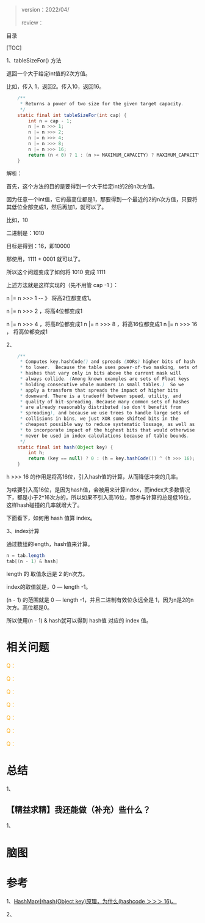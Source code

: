 > version：2022/04/
>
> review：



目录

[TOC]

1、tableSizeFor() 方法

返回一个大于给定int值的2次方值。

比如，传入 1，返回2。传入10，返回16。

```java
    /**
     * Returns a power of two size for the given target capacity.
     */    
	static final int tableSizeFor(int cap) {
        int n = cap - 1;
        n |= n >>> 1;
        n |= n >>> 2;
        n |= n >>> 4;
        n |= n >>> 8;
        n |= n >>> 16;
        return (n < 0) ? 1 : (n >= MAXIMUM_CAPACITY) ? MAXIMUM_CAPACITY : n + 1;
    }
```

解析：

首先，这个方法的目的是要得到一个大于给定int的2的n次方值。

因为任意一个int值，它的最高位都是1，那要得到一个最近的2的n次方值，只要将其低位全部变成1，然后再加1，就可以了。

比如，10

二进制是：1010

目标是得到：16，即10000

那使用，1111 + 0001 就可以了。

所以这个问题变成了如何将 1010 变成 1111

上述方法就是这样实现的（先不用管 cap -1 ）：

 n |= n >>> 1  --  》 将高2位都变成1。

n |= n >>> 2 ，将高4位都变成1

n |= n >>> 4 ，将高8位都变成1
n |= n >>> 8 ，将高16位都变成1
n |= n >>> 16 ， 将高位都变成1



2、

```java
    /**
     * Computes key.hashCode() and spreads (XORs) higher bits of hash
     * to lower.  Because the table uses power-of-two masking, sets of
     * hashes that vary only in bits above the current mask will
     * always collide. (Among known examples are sets of Float keys
     * holding consecutive whole numbers in small tables.)  So we
     * apply a transform that spreads the impact of higher bits
     * downward. There is a tradeoff between speed, utility, and
     * quality of bit-spreading. Because many common sets of hashes
     * are already reasonably distributed (so don't benefit from
     * spreading), and because we use trees to handle large sets of
     * collisions in bins, we just XOR some shifted bits in the
     * cheapest possible way to reduce systematic lossage, as well as
     * to incorporate impact of the highest bits that would otherwise
     * never be used in index calculations because of table bounds.
     */
    static final int hash(Object key) {
        int h;
        return (key == null) ? 0 : (h = key.hashCode()) ^ (h >>> 16);
    }
```

h >>> 16 的作用是将高16位，引入hash值的计算，从而降低冲突的几率。

为啥要引入高16位，是因为hash值，会被用来计算index，而index大多数情况下，都是小于2^16次方的，所以如果不引入高16位，那参与计算的总是低16位，这样hash碰撞的几率就增大了。

下面看下，如何用 hash 值算 index。

3、index计算

通过数组的length，hash值来计算。

```java
n = tab.length
tab[(n - 1) & hash]
```

length 的 取值永远是 2 的n次方。

index的取值就是，0 — length -1。

(n - 1) 的范围就是 0 — length -1，并且二进制有效位永远全是 1，因为n是2的n次方。高位都是0。

所以使用(n - 1) & hash就可以得到 hash值 对应的 index 值。



# 相关问题

<font color='orange'>Q：</font>



<font color='orange'>Q：</font>



<font color='orange'>Q：</font>



<font color='orange'>Q：</font>



<font color='orange'>Q：</font>



<font color='orange'>Q：</font>



<font color='orange'>Q：</font>



# 总结

1、

## 【精益求精】我还能做（补充）些什么？

1、



# 脑图



# 参考

1、[HashMap中hash(Object key)原理，为什么(hashcode ＞＞＞ 16)。](https://blog.csdn.net/qq_42034205/article/details/90384772?spm=1001.2101.3001.6661.1&utm_medium=distribute.pc_relevant_t0.none-task-blog-2%7Edefault%7ECTRLIST%7Edefault-1-90384772-blog-105092989.pc_relevant_multi_platform_whitelistv1&depth_1-utm_source=distribute.pc_relevant_t0.none-task-blog-2%7Edefault%7ECTRLIST%7Edefault-1-90384772-blog-105092989.pc_relevant_multi_platform_whitelistv1&utm_relevant_index=1)

2、